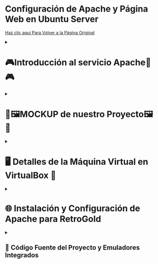 # Configuración de Apache y Página Web en Ubuntu Server

<a href="https://github.com/ImDeathWis/Proyecto-pagina-emulacion./blob/main/README.md" target="_blank">Haz clic aquí Para Volver a la Página Original</a>

<details><summary><h1><strong>🎮​Introducción al servicio Apache​👾​🎮</strong></h1></summary>

<h2>📌 ¿Qué es Apache?</h2>
Apache HTTP Server, es un servidor web de código abierto que nos permite la publicación de sitios web y aplicaciones en Internet o en redes locales. Es uno de los servidores web más utilizados en el mundo debido a su <strong>flexibilidad, estabilidad y compatibilidad con múltiples sistemas operativos</strong>.

<h2>❓ ¿Por qué es necesario?</h2>

✅ Permite alojar páginas web y aplicaciones de forma accesible desde Internet.  
✅ Soporta múltiples lenguajes de programación como <strong>PHP y Python</strong>.  
✅ Es altamente <strong>configurable</strong> y permite módulos para mejorar su funcionalidad.  
✅ Es <strong>seguro</strong>, con opciones avanzadas de autenticación y cifrado.      
✅ Funciona en plataformas como <strong>Linux, Windows y macOS</strong>. 

<h2>🌐 ¿Dónde hay información oficial?</h2>

https://www.digitalocean.com/community/tutorials/how-to-install-the-apache-web-server-on-ubuntu-20-04-es  
https://httpd.apache.org/docs/trunk/es/install.html  
https://www.ionos.es/digitalguide/servidores/configuracion/instalar-apache-en-ubuntu/  
https://extassisnetwork.com/tutoriales/como-instalar-apache-en-ubuntu/

</details>

<details><summary><h1><strong>🎨🖼️MOCKUP de nuestro Proyecto🖼️🎨</strong></h1></summary>
<p>Aquí subimos el link de nuestros mockup para que lo visualicen como sería la meta final (visual) de la Página Web.</p>

<h2>Previsualizacion de como se veria la WEB</h2>
https://www.figma.com/design/8jn705VLBuXTJVUrUUnT1i/Retrogold?node-id=0-1&p=f&t=EcJ4naGGRlGmIWIv-0

<h2>Mapa de navegación de como se veria la WEB en funsionamiento</h2>
https://www.figma.com/proto/8jn705VLBuXTJVUrUUnT1i/Retrogold?node-id=0-1&p=f&t=EcJ4naGGRlGmIWIv-0&scaling=scale-down&content-scaling=fixed&page-id=0%3A1&starting-point-node-id=3%3A15

</details>


<details><summary><h1><strong>🖥️ Detalles de la Máquina Virtual en VirtualBox 🚀</strong></h1></summary>

<h3>Detalles de la MV</h3>

- <strong>Nombre:</strong> `ServidorApache`
- <strong>Tipo:</strong> Ubuntu (64-bit)  

<h3>Asignación de Recursos</h3>

- <strong>3 procesadores</strong>  
- <strong>4096 MB de RAM</strong>  
- <strong>Disco de 25 GB</strong>
- <strong>ISO: ubuntu-24.04.1-live-server-amd64.iso</strong>  

<h3>Configuración de Red</h3>

- En <strong>Adaptador 1</strong>, selecciona `Red NAT` 🌐 con la red <strong>192.168.6.0/24</strong>.
  
</details>


<details><summary><h1>🌐 Instalación y Configuración de Apache para RetroGold</h1></summary>

Este documento resume los pasos realizados para instalar y configurar el servidor Apache que aloja la web de **RetroGold**.



<details><summary><h2>📦 Instalación de Apache</h2></summary>

```bash
sudo apt update && sudo apt upgrade -y
sudo apt install apache2 -y
sudo systemctl status apache2
```

Verificamos que Apache esté activo con:

```bash
sudo systemctl status apache2
```

</details>

<details><summary><h2>⚙️ Configuración de Apache</h2></summary>

La máquina del servidor recibe **IP estática 192.168.6.20** gracias al servidor **DHCP de Sophos**.  
Se configuró el archivo `/etc/apache2/sites-available/000-default.conf` para apuntar a la ruta del sitio web:

```apache
<VirtualHost *:80>
    ServerAdmin webmaster@retrogold.es
    DocumentRoot /var/www/retrogolds
    DirectoryIndex portada.html

    ServerName retrogold.es
    ServerAlias www.retrogold.com

    ErrorLog ${APACHE_LOG_DIR}/error.log
    CustomLog ${APACHE_LOG_DIR}/access.log combined
</VirtualHost>
```

Activamos y recargamos la configuración:

```bash
sudo a2ensite 000-default.conf
sudo systemctl reload apache2
sudo apachectl -S
```

</details>

<details><summary><h2>🧪 Configuración de Cliente (/etc/hosts)</h2></summary>

En la máquina cliente, añadimos la IP estática al archivo `/etc/hosts` para asociar el dominio `www.retrogold.com`:

```bash
sudo nano /etc/hosts
```

Y se añadió la siguiente línea:

```text
192.168.6.20    www.retrogold.com
```

Esto permite acceder correctamente al servidor Apache desde un navegador en la red local usando el dominio `www.retrogold.com`.

</details>

<details><summary><h2>🗃️ Base de Datos del Proyecto: web_retrogold</h2></summary>

Como parte del sistema de gestión de usuarios y roles de RetroGold, se diseñó y configuró una base de datos relacional llamada **`web_retrogold`** utilizando **MariaDB 10.4** y gestionada con **phpMyAdmin**.

### 📐 Estructura General

La base de datos se compone de las siguientes tablas clave:

- **usuarios**: Guarda la información principal de los usuarios registrados. Soporta roles `admin` y `user`.
- **administradores**: Información extendida sobre usuarios con privilegios elevados. Incluye estado `activo` o `suspendido`.
- **moderadores**: Encargados de validar las solicitudes de administrador. Guardan contraseña cifrada.
- **solicitudes_admin**: Recoge los formularios de los usuarios que desean ser administradores. Incluye estado (`pendiente`, `aceptado`, `rechazado`) y la contraseña encriptada que se validará.
- **claves_validas**: Tabla que contiene claves únicas generadas por moderadores para permitir el acceso restringido. Cada clave tiene un estado (`usada` o no).
- **mensaje**: Permite intercambiar mensajes simples entre usuarios registrados.

### 🔐 Seguridad

- Las contraseñas de usuarios, moderadores y administradores están cifradas con **bcrypt**.
- Solo se puede acceder a funciones administrativas usando una clave generada por un moderador y almacenada en `claves_validas`.
- Todas las tablas están indexadas correctamente con claves primarias y únicas para `correo` y `username` donde corresponde.

### 🧪 Datos de prueba incluidos

Se cargaron registros de prueba para validar el flujo completo del sistema, incluyendo solicitudes pendientes y usuarios ya registrados.

Esta base de datos alimenta todo el sistema de login, solicitudes y gestión de perfiles de RetroGold.

</details>


</details>

<details><summary><h2>💾 Código Fuente del Proyecto y Emuladores Integrados</h2></summary>

### 🌐 Repositorio Web del Proyecto RetroGold

Puedes ver el código fuente completo del sitio web aquí:  
🔗 [Código Web RetroGold (HTML, CSS, JS, PHP, SQL, Python)](https://github.com/ImDeathWis/Proyecto-pagina-emulacion./tree/main/CODIGOWEB)

<details><summary><h2>🧠 Resumen General del Funcionamiento de la Web RetroGold</h2></summary>

**RetroGold** es una plataforma web que permite a los usuarios acceder y jugar videojuegos clásicos desde el navegador, además de gestionar un sistema completo de login, roles, administración y verificación mediante claves.

---

## 🎮 Emuladores Retro Integrados

La web ofrece integración directa en el navegador de los siguientes emuladores utilizando **WebAssembly**:

- **JSNES** (NES)  
- **MAME** (Arcade)  
- **JSN64** (Nintendo 64)  

📁 Las ROMs están almacenadas localmente y se enlazan dinámicamente desde la interfaz.

---

## 👤 Registro y Gestión de Usuarios

### 📝 `registerUser.html`
- Registro como usuario normal (`user`).
- Guarda datos en la tabla `usuarios`.
- Acceso a emuladores y perfil.

### 🛂 `registerAdmin.html`
- Solicitud de acceso como administrador.
- La contraseña se guarda cifrada.
- Queda en estado `pendiente` en `solicitudes_admin`.

### 🔐 Verificación mediante Clave
- El moderador acepta la solicitud y genera una clave única (`claves_validas`).
- El aspirante verifica con esa clave para activarse como administrador.

---

## 🔑 Inicio de Sesión (`login.html`)
- Valida credenciales desde la base de datos.
- Redirige según el rol:
  - `user` ➜ `home.php`
  - `admin` ➜ `dashboardAdmin.php`
  - `moderador` ➜ `panelModerador.php`

---

## 🛡️ Roles y Permisos

### 👤 Usuario (`user`)
- Acceso a juegos y perfil.

### 🛠️ Administrador (`admin`)
- Panel de gestión interna.
- No tiene control sobre solicitudes ni claves.

### 🧑‍⚖️ Moderador (`moderador`)
- Revisión de solicitudes.
- Acepta, rechaza y genera claves.
- Ve contraseñas hasheadas.

📝 **Diferencia:** El moderador controla el acceso administrativo. El administrador solo gestiona contenido interno.

---

## ⚙️ Backend y Aplicación

- HTML, CSS, JS, PHP, SQL, Python.
- AJAX y formularios.
- Base de datos `web_retrogold` con: `usuarios`, `administradores`, `moderadores`, `claves_validas`, `solicitudes_admin`, `mensaje`.

✅ Funciona sobre Apache en Ubuntu Server con IP estática.  
🔐 Acceso remoto mediante **SSL VPN Remote Access (Sophos)** y **Ngrok**.

</details>

### 🕹️ Enlaces a Emuladores Integrados

- 🎮 [Emulador JSNES (NES)](https://github.com/ImDeathWis/Proyecto-pagina-emulacion./blob/main/JSNES_Error_Report.md)  
- 🎮 [Emulador MAME (Arcade)](https://github.com/ImDeathWis/Proyecto-pagina-emulacion./blob/main/mame_wasm_guia.md)  
- 🎮 [Emulador JSN64 (Nintendo 64)](https://github.com/ImDeathWis/Proyecto-pagina-emulacion./blob/main/n64.md)  

Cada uno de estos emuladores está integrado en la interfaz web, usando WebAssembly para su funcionamiento en el navegador.

</details>
